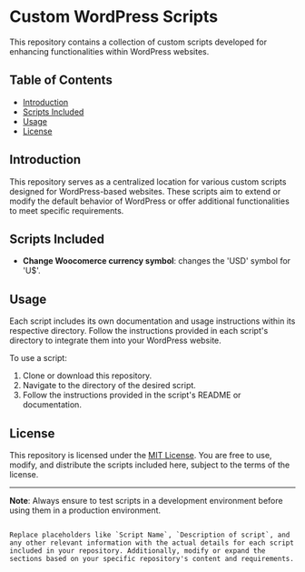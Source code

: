 # Custom WordPress Scripts

This repository contains a collection of custom scripts developed for enhancing functionalities within WordPress websites.

## Table of Contents

- [Introduction](#introduction)
- [Scripts Included](#scripts-included)
- [Usage](#usage)
- [License](#license)

## Introduction

This repository serves as a centralized location for various custom scripts designed for WordPress-based websites. These scripts aim to extend or modify the default behavior of WordPress or offer additional functionalities to meet specific requirements.

## Scripts Included

- **Change Woocomerce currency symbol**: changes the 'USD' symbol for 'U$'.

## Usage

Each script includes its own documentation and usage instructions within its respective directory. Follow the instructions provided in each script's directory to integrate them into your WordPress website.

To use a script:
1. Clone or download this repository.
2. Navigate to the directory of the desired script.
3. Follow the instructions provided in the script's README or documentation.

## License

This repository is licensed under the [MIT License](LICENSE). You are free to use, modify, and distribute the scripts included here, subject to the terms of the license.

---

**Note**: Always ensure to test scripts in a development environment before using them in a production environment.
```

Replace placeholders like `Script Name`, `Description of script`, and any other relevant information with the actual details for each script included in your repository. Additionally, modify or expand the sections based on your specific repository's content and requirements.